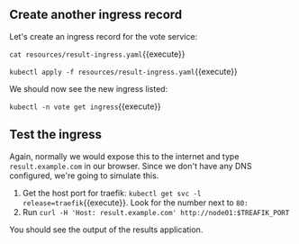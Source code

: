 ## Create another ingress record

Let's create an ingress record for the vote service:

`cat resources/result-ingress.yaml`{{execute}}

`kubectl apply -f resources/result-ingress.yaml`{{execute}}

We should now see the new ingress listed:

`kubectl -n vote get ingress`{{execute}}

## Test the ingress

Again, normally we would expose this to the internet and type `result.example.com` in our browser. Since we don't have any DNS configured, we're going to simulate this.

1. Get the host port for traefik: `kubectl get svc -l release=traefik`{{execute}}. Look for the number next to `80:`
2. Run `curl -H 'Host: result.example.com' http://node01:$TREAFIK_PORT`

You should see the output of the results application.
